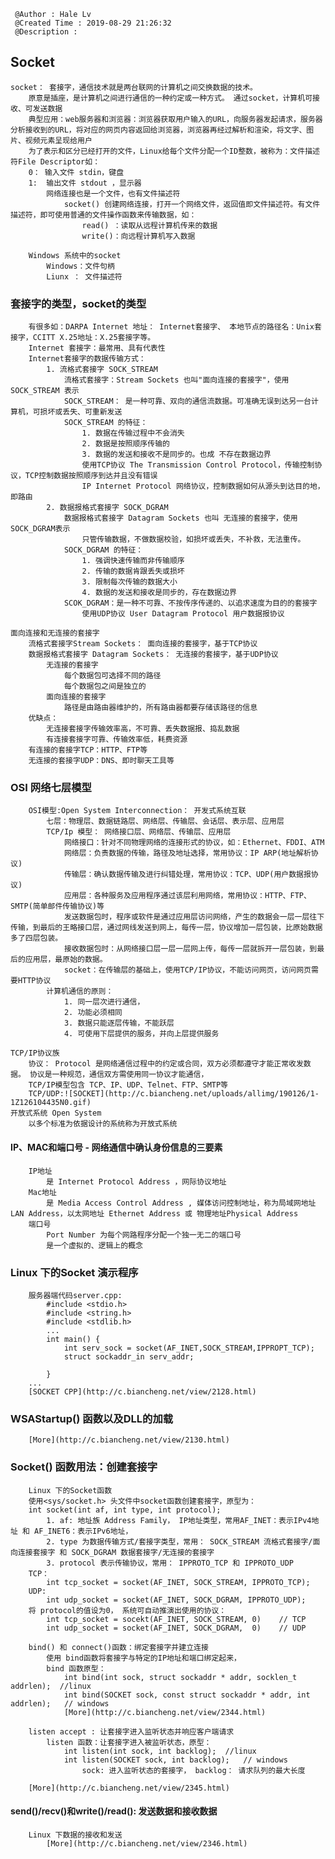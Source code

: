 ```
 @Author : Hale Lv
 @Created Time : 2019-08-29 21:26:32
 @Description : 
```
## Socket 

	socket： 套接字，通信技术就是两台联网的计算机之间交换数据的技术。
		原意是插座，是计算机之间进行通信的一种约定或一种方式。 通过socket，计算机可接收、可发送数据	
		典型应用：web服务器和浏览器：浏览器获取用户输入的URL，向服务器发起请求，服务器分析接收到的URL，将对应的网页内容返回给浏览器，浏览器再经过解析和渲染，将文字、图片、视频元素呈现给用户
		为了表示和区分已经打开的文件，Linux给每个文件分配一个ID整数，被称为：文件描述符File Descriptor如：	
		0： 输入文件 stdin，键盘
		1:	输出文件 stdout ，显示器
			网络连接也是一个文件，也有文件描述符
				socket() 创建网络连接，打开一个网络文件，返回值即文件描述符。有文件描述符，即可使用普通的文件操作函数来传输数据，如：
					read() ：读取从远程计算机传来的数据
					write()：向远程计算机写入数据
		
		Windows 系统中的socket 
			Windows：文件句柄		
			Liunx ： 文件描述符

###	套接字的类型，socket的类型
		有很多如：DARPA Internet 地址： Internet套接字、 本地节点的路径名：Unix套接字，CCITT X.25地址：X.25套接字等。
		Internet 套接字：最常用、具有代表性
		Internet套接字的数据传输方式：
			1. 流格式套接字 SOCK_STREAM
				流格式套接字：Stream Sockets 也叫"面向连接的套接字"，使用SOCK_STREAM 表示
				SOCK_STREAM： 是一种可靠、双向的通信流数据。可准确无误到达另一台计算机，可损坏或丢失、可重新发送
				SOCK_STREAM 的特征：
					1. 数据在传输过程中不会消失
					2. 数据是按照顺序传输的
					3. 数据的发送和接收不是同步的。也成 不存在数据边界
					使用TCP协议 The Transmission Control Protocol，传输控制协议，TCP控制数据按照顺序到达并且没有错误
					IP Internet Protocol 网络协议，控制数据如何从源头到达目的地，即路由
			2. 数据报格式套接字 SOCK_DGRAM
				数据报格式套接字 Datagram Sockets 也叫 无连接的套接字，使用SOCK_DGRAM表示
					只管传输数据，不做数据校验，如损坏或丢失，不补救，无法重传。
				SOCK_DGRAM 的特征：
					1. 强调快速传输而非传输顺序
					2. 传输的数据肯跟丢失或损坏
					3. 限制每次传输的数据大小
					4. 数据的发送和接收是同步的，存在数据边界
				SCOK_DGRAM：是一种不可靠、不按传序传递的、以追求速度为目的的套接字
					使用UDP协议 User Datagram Protocol 用户数据报协议

	面向连接和无连接的套接字
		流格式套接字Stream Sockets： 面向连接的套接字，基于TCP协议
		数据报格式套接字 Datagram Sockets： 无连接的套接字，基于UDP协议
			无连接的套接字
				每个数据包可选择不同的路径
				每个数据包之间是独立的
			面向连接的套接字
				路径是由路由器维护的，所有路由器都要存储该路径的信息
		优缺点：
			无连接套接字传输效率高，不可靠、丢失数据报、捣乱数据
			有连接套接字可靠、传输效率低，耗费资源
		有连接的套接字TCP：HTTP、FTP等
		无连接的套接字UDP：DNS、即时聊天工具等
	
###	OSI 网络七层模型
		OSI模型:Open System Interconnection： 开发式系统互联
			七层：物理层、数据链路层、网络层、传输层、会话层、表示层、应用层
			TCP/Ip 模型： 网络接口层、网络层、传输层、应用层
				网络接口：针对不同物理网络的连接形式的协议，如：Ethernet、FDDI、ATM
				网络层：负责数据的传输，路径及地址选择，常用协议：IP ARP(地址解析协议)
				传输层：确认数据传输及进行纠错处理，常用协议：TCP、UDP(用户数据报协议)
				应用层：各种服务及应用程序通过该层利用网络，常用协议：HTTP、FTP、SMTP(简单邮件传输协议)等
				发送数据包时，程序或软件是通过应用层访问网络，产生的数据会一层一层往下传输，到最后的王略接口层，通过网线发送到网上，每传一层，协议增加一层包装，比原始数据多了四层包装。
				接收数据包时：从网络接口层一层一层网上传，每传一层就拆开一层包装，到最后的应用层，最原始的数据。
				socket：在传输层的基础上，使用TCP/IP协议，不能访问网页，访问网页需要HTTP协议
			计算机通信的原则：
				1. 同一层次进行通信，
				2. 功能必须相同
				3. 数据只能逐层传输，不能跃层
				4. 可使用下层提供的服务，并向上层提供服务

	TCP/IP协议族
		协议： Protocol 是网络通信过程中的约定或合同，双方必须都遵守才能正常收发数据。 协议是一种规范，通信双方需使用同一协议才能通信，
		TCP/IP模型包含 TCP、IP、UDP、Telnet、FTP、SMTP等
		TCP/UDP:![SOCKET](http://c.biancheng.net/uploads/allimg/190126/1-1Z126104435N0.gif)
	开放式系统 Open System
		以多个标准为依据设计的系统称为开放式系统
	
####	IP、MAC和端口号 - 网络通信中确认身份信息的三要素
		IP地址
			是 Internet Protocol Address ，网际协议地址
		Mac地址 
			是 Media Access Control Address , 媒体访问控制地址，称为局域网地址LAN Address，以太网地址 Ethernet Address 或 物理地址Physical Address
		端口号
			Port Number 为每个网路程序分配一个独一无二的端口号
			是一个虚拟的、逻辑上的概念

###	Linux 下的Socket 演示程序
		服务器端代码server.cpp:
			#include <stdio.h>
			#include <string.h>
			#include <stdlib.h>
			...
			int main() {
				int serv_sock = socket(AF_INET,SOCK_STREAM,IPPROPT_TCP);
				struct sockaddr_in serv_addr;

			}
		...
		[SOCKET CPP](http://c.biancheng.net/view/2128.html)
		
###	WSAStartup() 函数以及DLL的加载
		[More](http://c.biancheng.net/view/2130.html)

### Socket() 函数用法：创建套接字
		Linux 下的Socket函数
		使用<sys/socket.h> 头文件中socket函数创建套接字，原型为：
		int socket(int af, int type, int protocol);
			1. af: 地址族 Address Family， IP地址类型，常用AF_INET：表示IPv4地址 和 AF_INET6：表示IPv6地址，
			2. type 为数据传输方式/套接字类型，常用： SOCK_STREAM 流格式套接字/面向连接套接字 和 SOCK_DGRAM 数据套接字/无连接的套接字
			3. protocol 表示传输协议，常用： IPPROTO_TCP 和 IPPROTO_UDP
		TCP：
			int tcp_socket = socket(AF_INET, SOCK_STREAM, IPPROTO_TCP);
		UDP:
			int udp_socket = socket(AF_INET, SOCK_DGRAM, IPPROTO_UDP);
		将 protocol的值设为0， 系统可自动推演出使用的协议：
			int tcp_socket = socekt(AF_INET, SOCK_STREAM, 0)	// TCP
			int udp_socket = socket(AF_INET, SOCK_DGRAM,  0)	// UDP

		bind() 和 connect()函数：绑定套接字并建立连接
			使用 bind函数将套接字与特定的IP地址和端口绑定起来，
			bind 函数原型：
				int bind(int sock, struct sockaddr * addr, socklen_t addrlen);	//linux
				int bind(SOCKET sock, const struct sockaddr * addr, int addrlen);	// windows
				[More](http://c.biancheng.net/view/2344.html)

		listen accept : 让套接字进入监听状态并响应客户端请求
			listen 函数：让套接字进入被监听状态，原型：
				int listen(int sock, int backlog);	//linux
				int listen(SOCKET sock, int backlog);	// windows
					sock: 进入监听状态的套接字， backlog： 请求队列的最大长度

		[More](http://c.biancheng.net/view/2345.html)

####	send()/recv()和write()/read(): 发送数据和接收数据
		Linux 下数据的接收和发送
			[More](http://c.biancheng.net/view/2346.html)		
		
	
